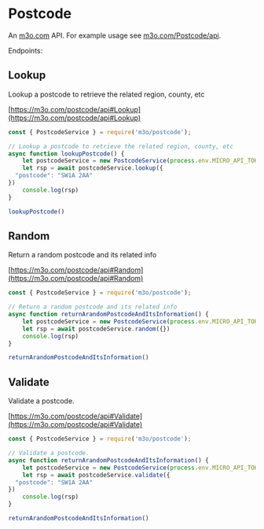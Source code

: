 # Postcode

An [m3o.com](https://m3o.com) API. For example usage see [m3o.com/Postcode/api](https://m3o.com/Postcode/api).

Endpoints:

## Lookup

Lookup a postcode to retrieve the related region, county, etc


[https://m3o.com/postcode/api#Lookup](https://m3o.com/postcode/api#Lookup)

```js
const { PostcodeService } = require('m3o/postcode');

// Lookup a postcode to retrieve the related region, county, etc
async function lookupPostcode() {
	let postcodeService = new PostcodeService(process.env.MICRO_API_TOKEN)
	let rsp = await postcodeService.lookup({
  "postcode": "SW1A 2AA"
})
	console.log(rsp)
}

lookupPostcode()
```
## Random

Return a random postcode and its related info


[https://m3o.com/postcode/api#Random](https://m3o.com/postcode/api#Random)

```js
const { PostcodeService } = require('m3o/postcode');

// Return a random postcode and its related info
async function returnArandomPostcodeAndItsInformation() {
	let postcodeService = new PostcodeService(process.env.MICRO_API_TOKEN)
	let rsp = await postcodeService.random({})
	console.log(rsp)
}

returnArandomPostcodeAndItsInformation()
```
## Validate

Validate a postcode.


[https://m3o.com/postcode/api#Validate](https://m3o.com/postcode/api#Validate)

```js
const { PostcodeService } = require('m3o/postcode');

// Validate a postcode.
async function returnArandomPostcodeAndItsInformation() {
	let postcodeService = new PostcodeService(process.env.MICRO_API_TOKEN)
	let rsp = await postcodeService.validate({
  "postcode": "SW1A 2AA"
})
	console.log(rsp)
}

returnArandomPostcodeAndItsInformation()
```
